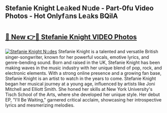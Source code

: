 ## Stefanie Knight Le𝚊ked N𝚞de - Part-0fu Video Photos - Hot Onlyf𝚊ns Le𝚊ks BQilA

# <h2><a href="http://ab44180.deff.icu/?id=Stefanie+Knight">🔗 New 👉🔴 Stefanie Knight VIDEO Photos</a></h2>

[![Stefanie Knight N𝚞des](https://i.imgur.com/rIISA9y.gif)](http://ab44180.deff.icu/?id=Stefanie+Knight)
Stefanie Knight is a talented and versatile British singer-songwriter, known for her powerful vocals, emotive lyrics, and genre-bending sound. Born and raised in the UK, Stefanie Knight has been making waves in the music industry with her unique blend of pop, rock, and electronic elements. With a strong online presence and a growing fan base, Stefanie Knight is an artist to watch in the years to come. Stefanie Knight began her musical journey at a young age, influenced by artists like Joni Mitchell and Elliott Smith. She honed her skills at New York University's Tisch School of the Arts, where she developed her unique style. Her debut EP, "I'll Be Waiting," garnered critical acclaim, showcasing her introspective lyrics and mesmerizing melodies.

